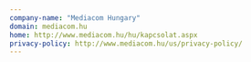 ```yaml
---
company-name: "Mediacom Hungary"
domain: mediacom.hu
home: http://www.mediacom.hu/hu/kapcsolat.aspx
privacy-policy: http://www.mediacom.hu/us/privacy-policy/
---
```





